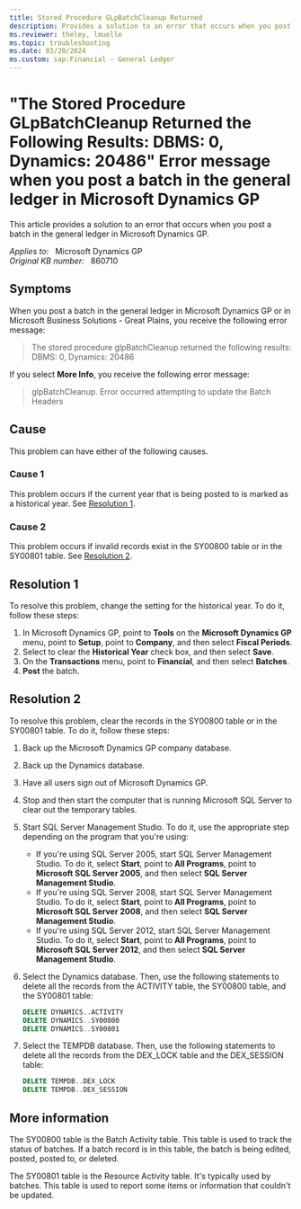 ```yaml
---
title: Stored Procedure GLpBatchCleanup Returned
description: Provides a solution to an error that occurs when you post a batch in the general ledger in Microsoft Dynamics GP.
ms.reviewer: theley, lmuelle
ms.topic: troubleshooting
ms.date: 03/20/2024
ms.custom: sap:Financial - General Ledger
---
```

# "The Stored Procedure GLpBatchCleanup Returned the Following Results: DBMS: 0, Dynamics: 20486" Error message when you post a batch in the general ledger in Microsoft Dynamics GP

This article provides a solution to an error that occurs when you post a batch in the general ledger in Microsoft Dynamics GP.

_Applies to:_ &nbsp; Microsoft Dynamics GP  
_Original KB number:_ &nbsp; 860710

## Symptoms

When you post a batch in the general ledger in Microsoft Dynamics GP or in Microsoft Business Solutions - Great Plains, you receive the following error message:

> The stored procedure glpBatchCleanup returned the following results: DBMS: 0, Dynamics: 20486

If you select **More Info**, you receive the following error message:

> glpBatchCleanup. Error occurred attempting to update the Batch Headers

## Cause

This problem can have either of the following causes.

### Cause 1

This problem occurs if the current year that is being posted to is marked as a historical year. See [Resolution 1](#resolution-1).

### Cause 2

This problem occurs if invalid records exist in the SY00800 table or in the SY00801 table. See [Resolution 2](#resolution-2).

## Resolution 1

To resolve this problem, change the setting for the historical year. To do it, follow these steps:

1. In Microsoft Dynamics GP, point to **Tools** on the **Microsoft Dynamics GP** menu, point to **Setup**, point to **Company**, and then select **Fiscal Periods**.
2. Select to clear the **Historical Year** check box, and then select **Save**.  
3. On the **Transactions** menu, point to **Financial**, and then select **Batches**.  
4. **Post** the batch.  

## Resolution 2

To resolve this problem, clear the records in the SY00800 table or in the SY00801 table. To do it, follow these steps:

1. Back up the Microsoft Dynamics GP company database.  
2. Back up the Dynamics database.  
3. Have all users sign out of Microsoft Dynamics GP.  
4. Stop and then start the computer that is running Microsoft SQL Server to clear out the temporary tables.  
5. Start SQL Server Management Studio. To do it, use the appropriate step depending on the program that you're using:

    - If you're using SQL Server 2005, start SQL Server Management Studio. To do it, select **Start**, point to **All Programs**, point to **Microsoft SQL Server 2005**, and then select **SQL Server Management Studio**.
    - If you're using SQL Server 2008, start SQL Server Management Studio. To do it, select **Start**, point to **All Programs**, point to **Microsoft SQL Server 2008**, and then select **SQL Server Management Studio**.
    - If you're using SQL Server 2012, start SQL Server Management Studio. To do it, select **Start**, point to **All Programs**, point to **Microsoft SQL Server 2012**, and then select **SQL Server Management Studio**.

6. Select the Dynamics database. Then, use the following statements to delete all the records from the ACTIVITY table, the SY00800 table, and the SY00801 table:

    ```sql
    DELETE DYNAMICS..ACTIVITY 
    DELETE DYNAMICS..SY00800 
    DELETE DYNAMICS..SY00801
    ```

7. Select the TEMPDB database. Then, use the following statements to delete all the records from the DEX_LOCK table and the DEX_SESSION table:

    ```sql
    DELETE TEMPDB..DEX_LOCK
    DELETE TEMPDB..DEX_SESSION
    ```

## More information

The SY00800 table is the Batch Activity table. This table is used to track the status of batches. If a batch record is in this table, the batch is being edited, posted, posted to, or deleted.

The SY00801 table is the Resource Activity table. It's typically used by batches. This table is used to report some items or information that couldn't be updated.
